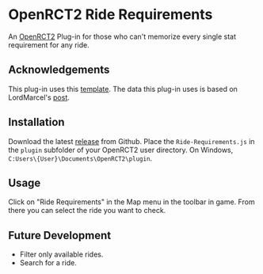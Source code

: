 # OpenRCT2 Ride Requirements

An [OpenRCT2][] Plug-in for those who can't memorize every single stat requirement for any ride.

## Acknowledgements

This plug-in uses this [template]. The data this plug-in uses is based on LordMarcel's [post].

## Installation

Download the latest [release] from Github. Place the `Ride-Requirements.js` in the `plugin` subfolder
of your OpenRCT2 user directory. On Windows, `C:Users\{User}\Documents\OpenRCT2\plugin`.

## Usage

Click on "Ride Requirements" in the Map menu in the toolbar in game. From there you can select the ride you want to check.

## Future Development

- Filter only available rides.
- Search for a ride.

[OpenRCT2]: https://openrct2.org/
[template]: https://github.com/wisnia74/openrct2-typescript-mod-template
[post]: https://www.reddit.com/r/LordMarcel/comments/78maqk/rct2_table_with_the_minimum_stat_requirements_for/
[release]: https://github.com/jacknull1991/OpenRCT2.RideRequirements/releases/tag/v1.0.0